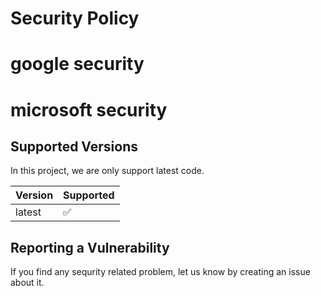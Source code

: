 # Security Policy
# google security
# microsoft security

## Supported Versions

In this project, we are only support latest code.

| Version | Supported          |
| ------- | ------------------ |
| latest   | :white_check_mark: |

## Reporting a Vulnerability

If you find any sequrity related problem, let us know by creating an issue about it.
